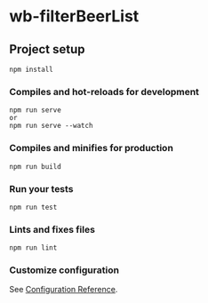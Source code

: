 # wb-filterBeerList

## Project setup
```
npm install
```

### Compiles and hot-reloads for development
```
npm run serve
or
npm run serve --watch
```

### Compiles and minifies for production
```
npm run build
```

### Run your tests
```
npm run test
```

### Lints and fixes files
```
npm run lint
```

### Customize configuration
See [Configuration Reference](https://cli.vuejs.org/config/).
